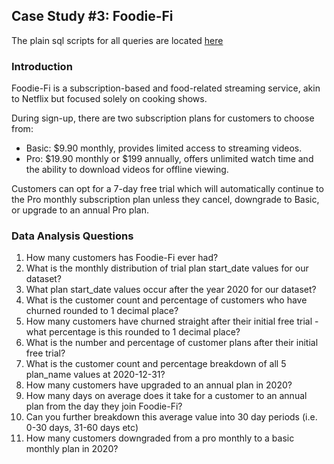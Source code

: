 
##  Case Study #3: Foodie-Fi

The plain sql scripts for all queries are located [here]()


### Introduction


Foodie-Fi is a subscription-based and food-related streaming service, akin to Netflix but focused solely on cooking shows. 

During sign-up, there are two subscription plans for customers to choose from:

- Basic: $9.90 monthly, provides limited access to streaming videos.
- Pro: $19.90 monthly or $199 annually, offers unlimited watch time and the ability to download videos for offline viewing.

Customers can opt for a 7-day free trial which will automatically continue to the Pro monthly subscription plan unless they cancel, downgrade to Basic, or upgrade to an annual Pro plan.

### Data Analysis Questions


1.	How many customers has Foodie-Fi ever had?
2.	What is the monthly distribution of trial plan start_date values for our dataset?
3.	What plan start_date values occur after the year 2020 for our dataset?
4.	What is the customer count and percentage of customers who have churned rounded to 1 decimal place?
5.	How many customers have churned straight after their initial free trial - what percentage is this rounded to 1 decimal place?
6.	What is the number and percentage of customer plans after their initial free trial?
7.	What is the customer count and percentage breakdown of all 5 plan_name values at 2020-12-31?
8.	How many customers have upgraded to an annual plan in 2020?
9.	How many days on average does it take for a customer to an annual plan from the day they join Foodie-Fi?
10.	Can you further breakdown this average value into 30 day periods (i.e. 0-30 days, 31-60 days etc)
11.	How many customers downgraded from a pro monthly to a basic monthly plan in 2020?


